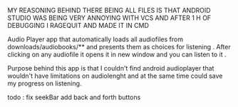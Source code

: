 MY REASONING BEHIND THERE BEING ALL FILES IS THAT ANDROID STUDIO WAS BEING VERY ANNOYING WITH VCS AND AFTER 1 H OF DEBUGGING I RAGEQUIT AND MADE IT IN CMD

Audio Player app that automatically loads all audiofiles from downloads/audiobooks/** and presents them as choices for listening . After clicking on any audiofile it opens it in new window and you can listen to it . 

Purpose behind this app is that I couldn't find android audioplayer that wouldn't have limitations on audiolenght and at the same time could save my progress on listening. 

todo : 
  fix seekBar 
  add back and forth buttons
  
